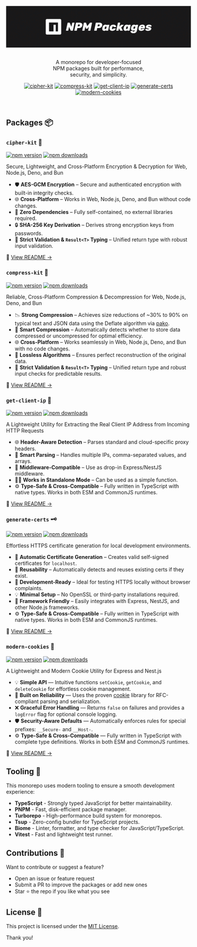 <div align="center">
<img src="https://github.com/WolfieLeader/npm/blob/main/assets/repo-banner.svg" align="center" alt="banner" /><br/><br/>

<p align="center">
  A monorepo for developer-focused <br/>
  NPM packages built for performance,<br/>
  security, and simplicity.
</p>

<p align="center"><a href="https://github.com/WolfieLeader/npm/blob/main/packages/cipher-kit/README.md"><img alt="cipher-kit" src="https://img.shields.io/badge/cipher--kit-791AFF?style=for-the-badge&logoColor=white"></a> <a href="https://github.com/WolfieLeader/npm/blob/main/packages/compress-kit/README.md"><img alt="compress-kit" src="https://img.shields.io/badge/compress--kit-14B814?style=for-the-badge&logoColor=white"></a> <a href="https://github.com/WolfieLeader/npm/blob/main/packages/get-client-ip/README.md"><img alt="get-client-ip" src="https://img.shields.io/badge/get--client--ip-FF453A?style=for-the-badge&logoColor=white"></a> <a href="https://github.com/WolfieLeader/npm/blob/main/packages/generate-certs/README.md"><img alt="generate-certs" src="https://img.shields.io/badge/generate--certs-FF9F1A?style=for-the-badge&logoColor=white"></a> <a href="https://github.com/WolfieLeader/npm/blob/main/packages/modern-cookies/README.md"><img alt="modern-cookies" src="https://img.shields.io/badge/modern--cookies-CF6317?style=for-the-badge&logoColor=white"></a></p><br/>

</div>

## Packages 📦

### `cipher-kit` 🔐

<a href="https://www.npmjs.com/package/cipher-kit" rel="nofollow"><img src="https://img.shields.io/npm/v/cipher-kit?color=0078D4" alt="npm version"></a>
<a href="https://www.npmjs.com/package/cipher-kit" rel="nofollow"><img src="https://img.shields.io/npm/dt/cipher-kit.svg?color=03C03C" alt="npm downloads"></a>

Secure, Lightweight, and Cross-Platform Encryption & Decryption for Web, Node.js, Deno, and Bun

- 🛡️ **AES-GCM Encryption** – Secure and authenticated encryption with built-in integrity checks.
- 🌐 **Cross-Platform** – Works in Web, Node.js, Deno, and Bun without code changes.
- 🚫 **Zero Dependencies** – Fully self-contained, no external libraries required.
- 🔒 **SHA-256 Key Derivation** – Derives strong encryption keys from passwords.
- 🧪 **Strict Validation & `Result<T>` Typing** – Unified return type with robust input validation.

📖 [View README →](./packages/cipher-kit/README.md)

### `compress-kit` 🔬

<a href="https://www.npmjs.com/package/compress-kit" rel="nofollow"><img src="https://img.shields.io/npm/v/compress-kit?color=0078D4" alt="npm version"></a>
<a href="https://www.npmjs.com/package/compress-kit" rel="nofollow"><img src="https://img.shields.io/npm/dt/compress-kit.svg?color=03C03C" alt="npm downloads"></a>

Reliable, Cross-Platform Compression & Decompression for Web, Node.js, Deno, and Bun

- 📉 **Strong Compression** – Achieves size reductions of ~30% to 90% on typical text and JSON data using the Deflate algorithm via [pako](https://www.npmjs.com/package/pako).
- 🧠 **Smart Compression** – Automatically detects whether to store data compressed or uncompressed for optimal efficiency.
- 🌐 **Cross-Platform** – Works seamlessly in Web, Node.js, Deno, and Bun with no code changes.
- 🔁 **Lossless Algorithms** – Ensures perfect reconstruction of the original data.
- 🧪 **Strict Validation & `Result<T>` Typing** – Unified return type and robust input checks for predictable results.

📖 [View README →](./packages/compress-kit/README.md)

### `get-client-ip` 📍

<a href="https://www.npmjs.com/package/get-client-ip" rel="nofollow"><img src="https://img.shields.io/npm/v/get-client-ip?color=0078D4" alt="npm version"></a> <a href="https://www.npmjs.com/package/get-client-ip" rel="nofollow"><img src="https://img.shields.io/npm/dt/get-client-ip.svg?color=03C03C" alt="npm downloads"></a>

A Lightweight Utility for Extracting the Real Client IP Address from Incoming HTTP Requests

- 🌐 **Header-Aware Detection** – Parses standard and cloud-specific proxy headers.
- 🧠 **Smart Parsing** – Handles multiple IPs, comma-separated values, and arrays.
- 🧩 **Middleware-Compatible** – Use as drop-in Express/NestJS middleware.
- 💪🏽 **Works in Standalone Mode** – Can be used as a simple function.
- ⚙️ **Type-Safe & Cross-Compatible** – Fully written in TypeScript with native types. Works in both ESM and CommonJS runtimes.

📖 [View README →](./packages/get-client-ip/README.md)

### `generate-certs` 🗝️

<a href="https://www.npmjs.com/package/generate-certs" rel="nofollow"><img src="https://img.shields.io/npm/v/generate-certs?color=0078D4" alt="npm version"></a>
<a href="https://www.npmjs.com/package/generate-certs" rel="nofollow"><img src="https://img.shields.io/npm/dt/generate-certs.svg?color=03C03C" alt="npm downloads"></a>

Effortless HTTPS certificate generation for local development environments.

- 🔐 **Automatic Certificate Generation** – Creates valid self-signed certificates for `localhost`.
- 🔁 **Reusability** – Automatically detects and reuses existing certs if they exist.
- 🧪 **Development-Ready** – Ideal for testing HTTPS locally without browser complaints.
- 💡 **Minimal Setup** – No OpenSSL or third-party installations required.
- 🧩 **Framework Friendly** – Easily integrates with Express, NestJS, and other Node.js frameworks.
- ⚙️ **Type-Safe & Cross-Compatible** – Fully written in TypeScript with native types. Works in both ESM and CommonJS runtimes.

📖 [View README →](./packages/generate-certs/README.md)

### `modern-cookies` 🍪

<a href="https://www.npmjs.com/package/modern-cookies" rel="nofollow"><img src="https://img.shields.io/npm/v/modern-cookies?color=0078D4" alt="npm version"></a>
<a href="https://www.npmjs.com/package/modern-cookies" rel="nofollow"><img src="https://img.shields.io/npm/dt/modern-cookies.svg?color=03C03C" alt="npm downloads"></a>

A Lightweight and Modern Cookie Utility for Express and Nest.js

- 💡 **Simple API** — Intuitive functions `setCookie`, `getCookie`, and `deleteCookie` for effortless cookie management.
- 🔨 **Built on Reliability** — Uses the proven [cookie](https://www.npmjs.com/package/cookie) library for RFC-compliant parsing and serialization.
- ❌ **Graceful Error Handling** — Returns `false` on failures and provides a `logError` flag for optional console logging.
- 🛡️ **Security-Aware Defaults** — Automatically enforces rules for special prefixes: `__Secure-` and `__Host-`.
- ⚙️ **Type-Safe & Cross-Compatible** — Fully written in TypeScript with complete type definitions. Works in both ESM and CommonJS runtimes.

📖 [View README →](./packages/modern-cookies/README.md)

## Tooling 🧰

This monorepo uses modern tooling to ensure a smooth development experience:

- **TypeScript** - Strongly typed JavaScript for better maintainability.
- **PNPM** - Fast, disk-efficient package manager.
- **Turborepo** - High-performance build system for monorepos.
- **Tsup** - Zero-config bundler for TypeScript projects.
- **Biome** - Linter, formatter, and type checker for JavaScript/TypeScript.
- **Vitest** - Fast and lightweight test runner.

## Contributions 🤝

Want to contribute or suggest a feature?

- Open an issue or feature request
- Submit a PR to improve the packages or add new ones
- Star ⭐ the repo if you like what you see

## License 📜

This project is licensed under the [MIT License](https://opensource.org/licenses/MIT).

Thank you!
